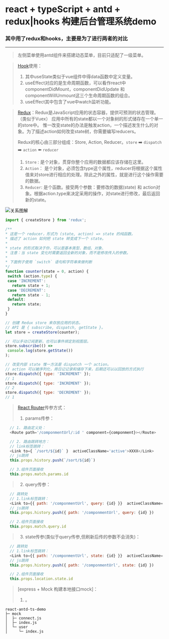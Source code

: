 # react + typeScript + antd + redux|hooks 构建后台管理系统demo
### 其中用了redux和hooks，主要是为了进行两者的对比
----------
> 左侧菜单使用antd组件来搭建动态菜单，目前只适配了一级菜单。

> [Hook](https://react.docschina.org/docs/hooks-intro.html)使用：
> 1. 其中useState类似于vue组件中得data函数中定义变量。
> 2. useEffect对应的是生命周期函数，可以看作react中componentDidMount，componentDidUpdate 和 componentWillUnmount这三个生命周期函数的组合。
> 3. useEffect其中包含了vue中watch监听功能。

> [Redux](https://cn.redux.js.org/)：Redux是JavaScript应用的状态容器，提供可预测的状态管理。（类似于Vuex）
> 应用中所有的state都以一个对象树的形式储存在一个单一的store中。 惟一改变state的办法是触发action，一个描述发生什么的对象。为了描述action如何改变state树，你需要编写reducers。
> 
> Redux的核心由三部分组成：Store, Action, Reducer。`store`  ➡️  `dispatch`  ➡️   `action`  ⬅️  `reducer`
> 1. `Store` : 是个对象，贯穿你整个应用的数据都应该存储在这里。
> 2. `Action`： 是个对象，必须包含type这个属性，reducer将根据这个属性值来对store进行相应的处理。除此之外的属性，就是进行这个操作需要的数据。
> 3. `Reducer`: 是个函数。接受两个参数：要修改的数据(state) 和 action对象。根据action.type来决定采用的操作，对state进行修改，最后返回新的state。

![关系图解](https://segmentfault.com/img/remote/1460000011473976?w=1149&h=554)
 ``` javascript
import { createStore } from 'redux';

/**
 * 这是一个 reducer，形式为 (state, action) => state 的纯函数。
 * 描述了 action 如何把 state 转变成下一个 state。
 *
 * state 的形式取决于你，可以是基本类型、数组、对象、
 * 注意：当 state 变化时需要返回全新的对象，而不是修改传入的参数。
 *
 * 下面例子使用 `switch` 语句和字符串来做判断
 */
function counter(state = 0, action) {
  switch (action.type) {
  case 'INCREMENT':
    return state + 1;
  case 'DECREMENT':
    return state - 1;
  default:
    return state;
  }
}

// 创建 Redux store 来存放应用的状态。
// API 是 { subscribe, dispatch, getState }。
let store = createStore(counter);

// 可以手动订阅更新，也可以事件绑定到视图层。
store.subscribe(() =>
  console.log(store.getState())
);

// 改变内部 state 惟一方法是 dispatch 一个 action。
// action 可以被序列化，用日记记录和储存下来，后期还可以以回放的方式执行
store.dispatch({ type: 'INCREMENT' });
// 1
store.dispatch({ type: 'INCREMENT' });
// 2
store.dispatch({ type: 'DECREMENT' });
// 1
```

> [React Router](https://github.com/react-guide/react-router-cn)传参方式：
> 1. params传参：
``` javascript
  // 1. 路由定义处：
  <Route path='/componmentUrl/:id ' component={componment}></Route>

  // 2. 路由跳转地方：
  // link标签跳转：
  <Link to={ `/sort/${id}` }  activeClassName='active'>XXXX</Link>
  // js跳转
  this.props.history.push(`/sort/${id}`)

  // 3.组件页面接收
  this.props.match.params.id
```

> 2. query传参：
```javascript
  // 跳转处
  // 1.link标签跳转：
  <Link to={{ path: '/componmentUrl', query: {id} }}  activeClassName='active'>XXXX</Link>
  // js跳转
  this.props.history.push({ path: '/componmentUrl', query: {id} })

  // 2.组件页面接收
  this.props.match.query.id
```

> 3. state传参(类似于query传参,但刷新后传的参数不会消失)：
```javascript
  // 跳转处
  // 1.link标签跳转：
  <Link to={{ path: '/componmentUrl', state: {id} }}  activeClassName='active'>XXXX</Link>
  // js跳转
  this.props.history.push({ path: '/componmentUrl', state: {id} })

  // 2.组件页面接收
  this.props.location.state.id
```

> [express + Mock 构建本地接口mock]：
> 1. 。
```
react-antd-ts-demo
├─ mock
│  ├─ connect.js
│  ├─ index.js
│  └─ user
│     └─ index.js
```
